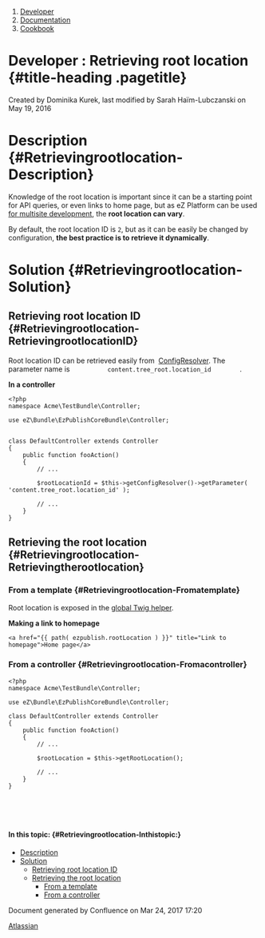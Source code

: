 1.  <span>[Developer](index.html)</span>
2.  <span>[Documentation](Documentation_31429504.html)</span>
3.  <span>[Cookbook](Cookbook_31429528.html)</span>

<span id="title-text"> Developer : Retrieving root location </span> {#title-heading .pagetitle}
===================================================================

Created by <span class="author"> Dominika Kurek</span>, last modified by
<span class="editor"> Sarah Haïm-Lubczanski</span> on May 19, 2016

Description {#Retrievingrootlocation-Description}
===========

Knowledge of the root location is important since it can be a starting
point for API queries, or even links to home page, but as eZ Platform
can be used [for multisite development](Multisite_31430389.html), the
**root location can vary**.

By default, the root location ID is `2`, but as it can be easily be
changed by configuration, **the best practice is to retrieve it
dynamically**.

Solution {#Retrievingrootlocation-Solution}
========

Retrieving root location ID {#Retrievingrootlocation-RetrievingrootlocationID}
---------------------------

Root location ID can be retrieved easily from <span
class="confluence-link"> </span><span class="confluence-link"><span
class="confluence-link"><span class="confluence-link"><span
class="confluence-link">[ConfigResolver](https://doc.ez.no/display/DEVELOPER/SiteAccess#SiteAccess-Configuration)</span></span></span></span>.
The parameter name
is `           content.tree_root.location_id         `.

**In a controller**

~~~~ brush:
<?php
namespace Acme\TestBundle\Controller;

use eZ\Bundle\EzPublishCoreBundle\Controller;


class DefaultController extends Controller
{
    public function fooAction()
    {
        // ...
 
        $rootLocationId = $this->getConfigResolver()->getParameter( 'content.tree_root.location_id' );
 
        // ...
    }
}
~~~~

Retrieving the root location {#Retrievingrootlocation-Retrievingtherootlocation}
----------------------------

### From a template {#Retrievingrootlocation-Fromatemplate}

Root location is exposed in the [global Twig
helper](https://doc.ez.no/display/DEVELOPER/Design#Design-TwigHelper).

**Making a link to homepage**

~~~~ brush:
<a href="{{ path( ezpublish.rootLocation ) }}" title="Link to homepage">Home page</a>
~~~~

### From a controller {#Retrievingrootlocation-Fromacontroller}

~~~~ brush:
<?php
namespace Acme\TestBundle\Controller;

use eZ\Bundle\EzPublishCoreBundle\Controller;

class DefaultController extends Controller
{
    public function fooAction()
    {
        // ...

        $rootLocation = $this->getRootLocation();

        // ...
    }
}
~~~~

 

 

#### In this topic: {#Retrievingrootlocation-Inthistopic:}

-   [Description](#Retrievingrootlocation-Description)
-   [Solution](#Retrievingrootlocation-Solution)
    -   [Retrieving root location
        ID](#Retrievingrootlocation-RetrievingrootlocationID)
    -   [Retrieving the root
        location](#Retrievingrootlocation-Retrievingtherootlocation)
        -   [From a template](#Retrievingrootlocation-Fromatemplate)
        -   [From a controller](#Retrievingrootlocation-Fromacontroller)

Document generated by Confluence on Mar 24, 2017 17:20

[Atlassian](http://www.atlassian.com/)


